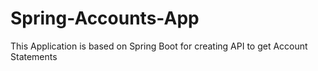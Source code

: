 # Spring-Accounts-App
This Application is based on Spring Boot for creating API to get Account Statements
